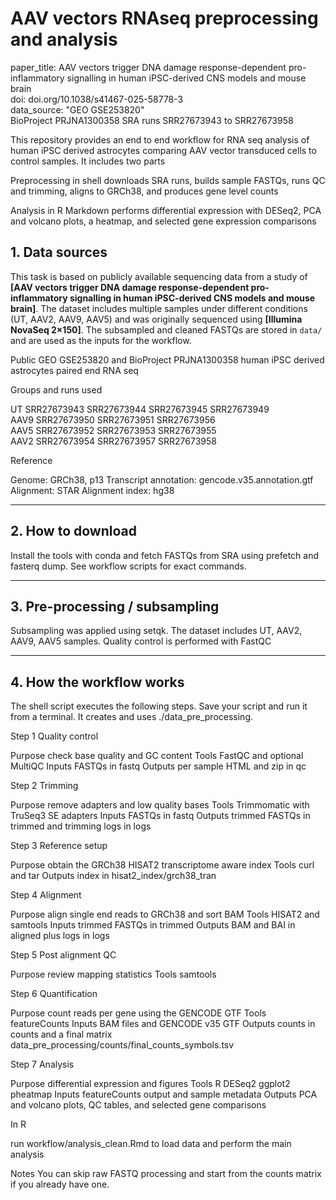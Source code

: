 

#  AAV vectors RNAseq preprocessing and analysis

paper_title: AAV vectors trigger DNA damage response-dependent pro-inflammatory signalling in human iPSC-derived CNS models and mouse brain  
doi: doi.org/10.1038/s41467-025-58778-3  
data_source: "GEO GSE253820"  
BioProject PRJNA1300358
SRA runs SRR27673943 to SRR27673958

This repository provides an end to end workflow for RNA seq analysis of human iPSC derived astrocytes comparing AAV vector transduced cells to control samples. It includes two parts

Preprocessing in shell downloads SRA runs, builds sample FASTQs, runs QC and trimming, aligns to GRCh38, and produces gene level counts

Analysis in R Markdown performs differential expression with DESeq2, PCA and volcano plots, a heatmap, and selected gene expression comparisons

## 1. Data sources

This task is based on publicly available sequencing data from a study of **\[AAV vectors trigger DNA damage response-dependent pro-inflammatory signalling in human iPSC-derived CNS models and mouse brain]**. The dataset includes multiple samples under different conditions (UT, AAV2, AAV9, AAV5) and was originally sequenced using **\[Illumina NovaSeq 2×150]**.
The subsampled and cleaned FASTQs are stored in `data/` and are used as the inputs for the workflow.

Public GEO GSE253820 and BioProject PRJNA1300358 human iPSC derived astrocytes paired end RNA seq

Groups and runs used

UT SRR27673943 SRR27673944 SRR27673945 SRR27673949  
AAV9 SRR27673950 SRR27673951 SRR27673956  
AAV5 SRR27673952 SRR27673953 SRR27673955  
AAV2 SRR27673954 SRR27673957 SRR27673958

Reference

Genome: GRCh38, p13
Transcript annotation: gencode.v35.annotation.gtf
Alignment: STAR
Alignment index: hg38

---

## 2. How to download

Install the tools with conda and fetch FASTQs from SRA using prefetch and fasterq dump. See workflow scripts for exact commands.  


---

## 3. Pre-processing / subsampling

Subsampling was applied using setqk.
The dataset includes UT, AAV2, AAV9, AAV5 samples. Quality control is performed with FastQC


---

## 4. How the workflow works

The shell script executes the following steps. Save your script and run it from a terminal. It creates and uses ./data_pre_processing.

Step 1 Quality control

Purpose check base quality and GC content Tools FastQC and optional MultiQC Inputs FASTQs in fastq Outputs per sample HTML and zip in qc

Step 2 Trimming

Purpose remove adapters and low quality bases Tools Trimmomatic with TruSeq3 SE adapters Inputs FASTQs in fastq Outputs trimmed FASTQs in trimmed and trimming logs in logs

Step 3 Reference setup

Purpose obtain the GRCh38 HISAT2 transcriptome aware index Tools curl and tar Outputs index in hisat2_index/grch38_tran

Step 4 Alignment

Purpose align single end reads to GRCh38 and sort BAM Tools HISAT2 and samtools Inputs trimmed FASTQs in trimmed Outputs BAM and BAI in aligned plus logs in logs

Step 5 Post alignment QC

Purpose review mapping statistics Tools samtools

Step 6 Quantification

Purpose count reads per gene using the GENCODE GTF Tools featureCounts Inputs BAM files and GENCODE v35 GTF Outputs counts in counts and a final matrix data_pre_processing/counts/final_counts_symbols.tsv

Step 7 Analysis

Purpose differential expression and figures Tools R DESeq2 ggplot2 pheatmap Inputs featureCounts output and sample metadata Outputs PCA and volcano plots, QC tables, and selected gene comparisons

In R

run workflow/analysis_clean.Rmd to load data and perform the main analysis

Notes You can skip raw FASTQ processing and start from the counts matrix if you already have one.